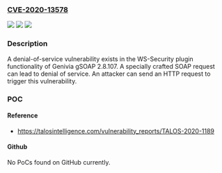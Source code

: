 ### [CVE-2020-13578](https://cve.mitre.org/cgi-bin/cvename.cgi?name=CVE-2020-13578)
![](https://img.shields.io/static/v1?label=Product&message=Genivia&color=blue)
![](https://img.shields.io/static/v1?label=Version&message=n%2Fa&color=blue)
![](https://img.shields.io/static/v1?label=Vulnerability&message=CWE-476%3A%20NULL%20Pointer%20Dereference&color=brighgreen)

### Description

A denial-of-service vulnerability exists in the WS-Security plugin functionality of Genivia gSOAP 2.8.107. A specially crafted SOAP request can lead to denial of service. An attacker can send an HTTP request to trigger this vulnerability.

### POC

#### Reference
- https://talosintelligence.com/vulnerability_reports/TALOS-2020-1189

#### Github
No PoCs found on GitHub currently.

